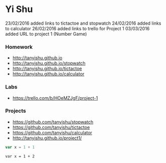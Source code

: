 # Yi Shu
23/02/2016 added links to tictactoe and stopwatch
24/02/2016 added links to calculator
26/02/2016 added links to trello for Project 1
03/03/2016 added URL to project 1 (Number Game)
### Homework
* http://tanyishu.github.io
* http://tanyishu.github.io/stopwatch
* http://tanyishu.github.io/tictactoe
* http://tanyishu.github.io/calculator

### Labs
* https://trello.com/b/HOeMZJgF/project-1

### Projects
* https://github.com/tanyishu/stopwatch
* https://github.com/tanyishu/tictactoe
* https://github.com/tanyishu/calculator
* http://tanyishu.github.io/project1/ 
``` Javascript
var x = 1 + 1
```

```
var x = 1 + 2
```
